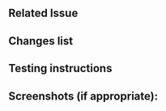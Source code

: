 ## Related Issue
<!--- Clickup link -->

## Changes list
<!--- Describe your changes in detail -->

## Testing instructions
<!--- Please describe in detail how to test your changes. -->
<!--- E.g go to /login/reset and check whether the boxes align, check it for all screen sizes -->

## Screenshots (if appropriate):
<!--- Only if something needs graphical explanation, or it will make the review easier -->
